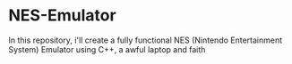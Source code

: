# NES-Emulator
In this repository, i'll create a fully functional NES (Nintendo Entertainment System) Emulator using C++, a awful laptop and faith
